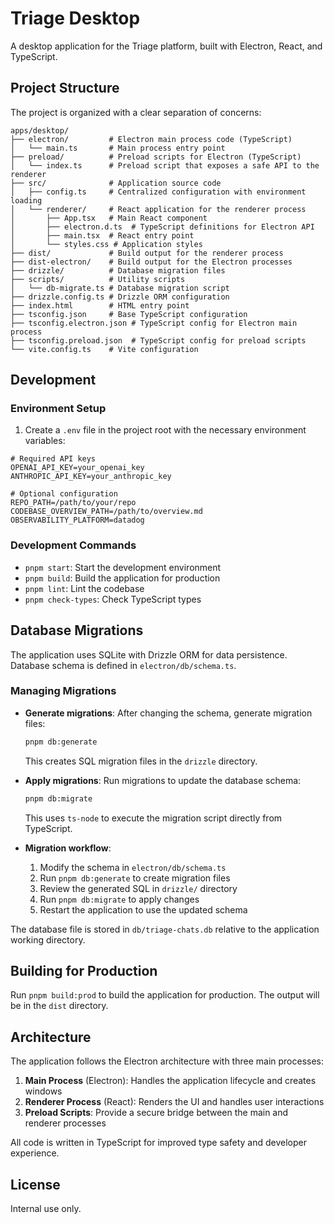 # Triage Desktop

A desktop application for the Triage platform, built with Electron, React, and TypeScript.

## Project Structure

The project is organized with a clear separation of concerns:

```
apps/desktop/
├── electron/         # Electron main process code (TypeScript)
│   └── main.ts       # Main process entry point
├── preload/          # Preload scripts for Electron (TypeScript)
│   └── index.ts      # Preload script that exposes a safe API to the renderer
├── src/              # Application source code
│   ├── config.ts     # Centralized configuration with environment loading
│   └── renderer/     # React application for the renderer process
│       ├── App.tsx   # Main React component
│       ├── electron.d.ts  # TypeScript definitions for Electron API
│       ├── main.tsx  # React entry point
│       └── styles.css # Application styles
├── dist/             # Build output for the renderer process
├── dist-electron/    # Build output for the Electron processes
├── drizzle/          # Database migration files
├── scripts/          # Utility scripts
│   └── db-migrate.ts # Database migration script
├── drizzle.config.ts # Drizzle ORM configuration
├── index.html        # HTML entry point
├── tsconfig.json     # Base TypeScript configuration
├── tsconfig.electron.json # TypeScript config for Electron main process
├── tsconfig.preload.json  # TypeScript config for preload scripts
└── vite.config.ts    # Vite configuration
```

## Development

### Environment Setup

1. Create a `.env` file in the project root with the necessary environment variables:

```env
# Required API keys
OPENAI_API_KEY=your_openai_key
ANTHROPIC_API_KEY=your_anthropic_key

# Optional configuration
REPO_PATH=/path/to/your/repo
CODEBASE_OVERVIEW_PATH=/path/to/overview.md
OBSERVABILITY_PLATFORM=datadog
```

### Development Commands

- `pnpm start`: Start the development environment
- `pnpm build`: Build the application for production
- `pnpm lint`: Lint the codebase
- `pnpm check-types`: Check TypeScript types

## Database Migrations

The application uses SQLite with Drizzle ORM for data persistence. Database schema is defined in `electron/db/schema.ts`.

### Managing Migrations

- **Generate migrations**: After changing the schema, generate migration files:

  ```bash
  pnpm db:generate
  ```

  This creates SQL migration files in the `drizzle` directory.

- **Apply migrations**: Run migrations to update the database schema:

  ```bash
  pnpm db:migrate
  ```

  This uses `ts-node` to execute the migration script directly from TypeScript.

- **Migration workflow**:
  1. Modify the schema in `electron/db/schema.ts`
  2. Run `pnpm db:generate` to create migration files
  3. Review the generated SQL in `drizzle/` directory
  4. Run `pnpm db:migrate` to apply changes
  5. Restart the application to use the updated schema

The database file is stored in `db/triage-chats.db` relative to the application working directory.

## Building for Production

Run `pnpm build:prod` to build the application for production. The output will be in the `dist` directory.

## Architecture

The application follows the Electron architecture with three main processes:

1. **Main Process** (Electron): Handles the application lifecycle and creates windows
2. **Renderer Process** (React): Renders the UI and handles user interactions
3. **Preload Scripts**: Provide a secure bridge between the main and renderer processes

All code is written in TypeScript for improved type safety and developer experience.

## License

Internal use only.
